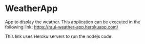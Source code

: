 # WeatherApp
App to display the weather.
This application can be executed in the following link:
https://raul-weather-app.herokuapp.com/

This link uses Heroku servers to run the nodejs code.
